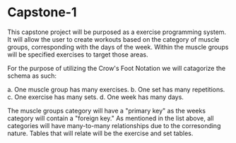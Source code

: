 # Capstone-1

This capstone project will be purposed as a exercise programming system. It will allow the user to create workouts based on the category of muscle groups, corresponding with the days of the week. Within the muscle groups will be specified exercises to target those areas.

For the purpose of utilizing the Crow's Foot Notation we will catagorize the schema as such:

a. One muscle group has many exercises.
b. One set has many repetitions.
c. One exercise has many sets.
d. One week has many days.

The muscle groups category will have a "primary key" as the weeks category will contain a "foreign key." As mentioned in the list above, all categories will have many-to-many relationships due to the corresonding nature. Tables that will relate will be the exercise and set tables.

